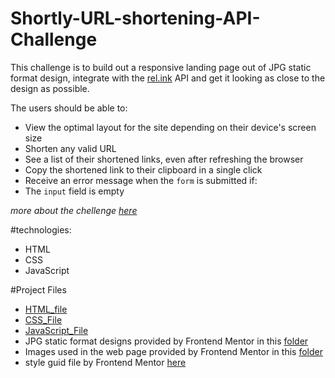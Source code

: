 # Shortly-URL-shortening-API-Challenge

This challenge is to build out a responsive landing page out of JPG static format design, integrate with the [rel.ink](https://rel.ink) API and get it looking as close to the design as possible.

The users should be able to:

- View the optimal layout for the site depending on their device's screen size
- Shorten any valid URL
- See a list of their shortened links, even after refreshing the browser
- Copy the shortened link to their clipboard in a single click
- Receive an error message when the `form` is submitted if:
- The `input` field is empty

*more about the chellenge [here](https://github.com/Enas-Ijaabo/Shortly-URL-shortening-API-Challenge/blob/master/AboutChallenge.md)*


#technologies:

- HTML
- CSS
- JavaScript


#Project Files

- [HTML_file](https://github.com/Enas-Ijaabo/Shortly-URL-shortening-API-Challenge/blob/master/index.html)
- [CSS_File](https://github.com/Enas-Ijaabo/Shortly-URL-shortening-API-Challenge/blob/master/style.css)
- [JavaScript_File](https://github.com/Enas-Ijaabo/Shortly-URL-shortening-API-Challenge/blob/master/test.js)
- JPG static format designs provided by Frontend Mentor in this [folder](https://github.com/Enas-Ijaabo/Shortly-URL-shortening-API-Challenge/tree/master/design)
- Images used in the web page provided by Frontend Mentor in this [folder](https://github.com/Enas-Ijaabo/Shortly-URL-shortening-API-Challenge/tree/master/images)
- style guid file by Frontend Mentor [here](https://github.com/Enas-Ijaabo/Shortly-URL-shortening-API-Challenge/blob/master/style-guide.md)
